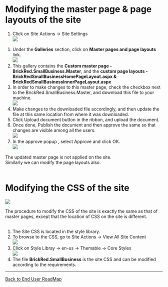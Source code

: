 # Modifying the master page & page layouts of the site #
  1. Click on Site Actions -> Site Settings<br><img src='http://free-sharepoint-small-business-website-template-theme.googlecode.com/svn/wiki/Images/SiteSettings.jpg' />
<ol><li>Under the <b>Galleries</b> section, click on <b>Master pages and page layouts</b> link. <br><img src='http://free-sharepoint-small-business-website-template-theme.googlecode.com/svn/wiki/Images/MasterPageGallery.jpg' />
</li><li>This gallery contains the <b>Custom master page - BrickRed.SmallBusiness.Master</b>, and the <b>custom page layouts - BrickRedSmallBusinessHomePageLayout.aspx & BrickRedSmallBusinessInnerPageLayout.aspx</b>
</li><li>In order to make changes to this master page, check the checkbox next to the BrickRed.SmallBusiness.Master, and download this file to your machine.<br><img src='http://free-sharepoint-small-business-website-template-theme.googlecode.com/svn/wiki/Images/DownloadMasterPage.jpg' />
</li><li>Make changes to the downloaded file accordingly, and then update the file at this same location from where it was downloaded.<br>
</li><li>Click Upload document button in the ribbon, and upload the document.<br>
</li><li>Once done, Publish the document and then approve the same so that changes are visible among all the users.<br><img src='http://free-sharepoint-small-business-website-template-theme.googlecode.com/svn/wiki/Images/ApproveMaster.jpg' />
</li><li>In the approve popup , select Approve and click OK.<br><img src='http://free-sharepoint-small-business-website-template-theme.googlecode.com/svn/wiki/Images/ApprovedMaster.jpg' /></li></ol>

The updated master page is not applied on the site.<br>
Similarly we can modify the page layouts also.<br>
<br>
<h1>Modifying the CSS of the site</h1>
<img src='http://free-sharepoint-small-business-website-template-theme.googlecode.com/svn/wiki/Images/CSS.jpg' />

The procedure to modify the CSS of the site is exactly the same as that of master pages, except that the location of CSS on the site is different.<br>
<br>
<ol><li>The Site CSS is located in the style library.<br>
</li><li>To browse to the CSS, go to Site Actions -> View All Site Content<br><img src='http://free-sharepoint-small-business-website-template-theme.googlecode.com/svn/wiki/Images/ViewAllSiteContent.jpg' />
</li><li>Click on Style Libray -> en-us -> Themable -> Core Styles<br><img src='http://free-sharepoint-small-business-website-template-theme.googlecode.com/svn/wiki/Images/CSSLocation.jpg' />
</li><li>The file <b>BrickRed.SmallBusiness</b> is the site CSS and can be modified according to the requirements.</li></ol>

<hr />
<a href='http://code.google.com/p/free-sharepoint-small-business-website-template-theme/wiki/EndUserRoadMap'>Back to End User RoadMap</a>